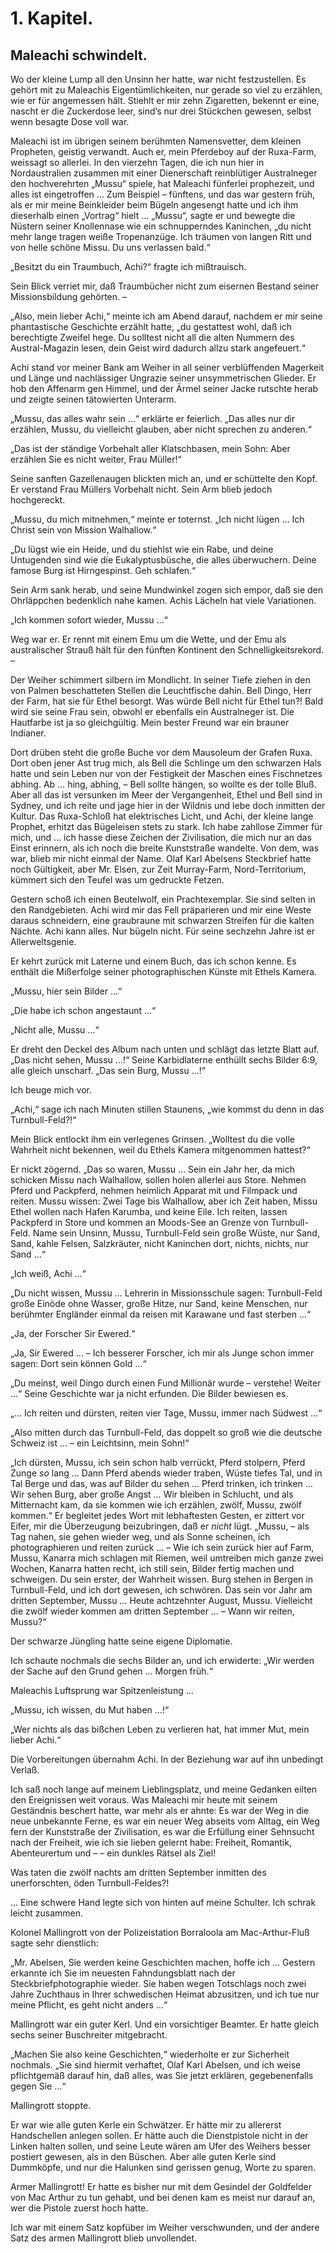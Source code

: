1\. Kapitel.
============
Maleachi schwindelt.
--------------------

Wo der kleine Lump all den Unsinn her hatte, war nicht festzustellen. Es gehört
mit zu Maleachis Eigentümlichkeiten, nur gerade so viel zu erzählen, wie er für
angemessen hält. Stiehlt er mir zehn Zigaretten, bekennt er eine, nascht er die
Zuckerdose leer, sind’s nur drei Stückchen gewesen, selbst wenn besagte Dose
voll war.

Maleachi ist im übrigen seinem berühmten Namensvetter, dem kleinen Propheten,
geistig verwandt. Auch er, mein Pferdeboy auf der Ruxa-Farm, weissagt so
allerlei. In den vierzehn Tagen, die ich nun hier in Nordaustralien zusammen
mit einer Dienerschaft reinblütiger Australneger den hochverehrten „Mussu“
spiele, hat Maleachi fünferlei prophezeit, und alles ist eingetroffen … Zum
Beispiel – fünftens, und das war gestern früh, als er mir meine Beinkleider
beim Bügeln angesengt hatte und ich ihm dieserhalb einen „Vortrag“ hielt …
„Mussu“, sagte er und bewegte die Nüstern seiner Knollennase wie ein
schnupperndes Kaninchen, „du nicht mehr lange tragen weiße Tropenanzüge. Ich
träumen von langen Ritt und von helle schöne Missu. Du uns verlassen bald.“

„Besitzt du ein Traumbuch, Achi?“ fragte ich mißtrauisch.

Sein Blick verriet mir, daß Traumbücher nicht zum eisernen Bestand seiner
Missionsbildung gehörten. –

„Also, mein lieber Achi,“ meinte ich am Abend darauf, nachdem er mir seine
phantastische Geschichte erzählt hatte, „du gestattest wohl, daß ich
berechtigte Zweifel hege. Du solltest nicht all die alten Nummern des
Austral-Magazin lesen, dein Geist wird dadurch allzu stark angefeuert.“

Achi stand vor meiner Bank am Weiher in all seiner verblüffenden Magerkeit und
Länge und nachlässiger Ungrazie seiner unsymmetrischen Glieder. Er hob den
Affenarm gen Himmel, und der Ärmel seiner Jacke rutschte herab und zeigte
seinen tätowierten Unterarm.

„Mussu, das alles wahr sein …“ erklärte er feierlich. „Das alles nur dir
erzählen, Mussu, du vielleicht glauben, aber nicht sprechen zu anderen.“

„Das ist der ständige Vorbehalt aller Klatschbasen, mein Sohn: Aber erzählen
Sie es nicht weiter, Frau Müller!“

Seine sanften Gazellenaugen blickten mich an, und er schüttelte den Kopf. Er
verstand Frau Müllers Vorbehalt nicht. Sein Arm blieb jedoch hochgereckt.

„Mussu, du mich mitnehmen,“ meinte er toternst. „Ich nicht lügen … Ich Christ
sein von Mission Walhallow.“

„Du lügst wie ein Heide, und du stiehlst wie ein Rabe, und deine Untugenden
sind wie die Eukalyptusbüsche, die alles überwuchern. Deine famose Burg ist
Hirngespinst. Geh schlafen.“

Sein Arm sank herab, und seine Mundwinkel zogen sich empor, daß sie den
Ohrläppchen bedenklich nahe kamen. Achis Lächeln hat viele Variationen.

„Ich kommen sofort wieder, Mussu …“

Weg war er. Er rennt mit einem Emu um die Wette, und der Emu als australischer
Strauß hält für den fünften Kontinent den Schnelligkeitsrekord. –

Der Weiher schimmert silbern im Mondlicht. In seiner Tiefe ziehen in den von
Palmen beschatteten Stellen die Leuchtfische dahin. Bell Dingo, Herr der Farm,
hat sie für Ethel besorgt. Was würde Bell nicht für Ethel tun?! Bald wird sie
seine Frau sein, obwohl er ebenfalls ein Australneger ist. Die Hautfarbe ist ja
so gleichgültig. Mein bester Freund war ein brauner Indianer.

Dort drüben steht die große Buche vor dem Mausoleum der Grafen Ruxa. Dort oben
jener Ast trug mich, als Bell die Schlinge um den schwarzen Hals hatte und sein
Leben nur von der Festigkeit der Maschen eines Fischnetzes abhing. Ab … hing,
abhing, – Bell sollte hängen, so wollte es der tolle Bluß. Aber all das ist
versunken im Meer der Vergangenheit, Ethel und Bell sind in Sydney, und ich
reite und jage hier in der Wildnis und lebe doch inmitten der Kultur. Das
Ruxa-Schloß hat elektrisches Licht, und Achi, der kleine lange Prophet, erhitzt
das Bügeleisen stets zu stark. Ich habe zahllose Zimmer für mich, und … ich
hasse diese Zeichen der Zivilisation, die mich nur an das Einst erinnern, als
ich noch die breite Kunststraße wandelte. Von dem, was war, blieb mir nicht
einmal der Name. Olaf Karl Abelsens Steckbrief hatte noch Gültigkeit, aber Mr.
Elsen, zur Zeit Murray-Farm, Nord-Territorium, kümmert sich den Teufel was um
gedruckte Fetzen.

Gestern schoß ich einen Beutelwolf, ein Prachtexemplar. Sie sind selten in den
Randgebieten. Achi wird mir das Fell präparieren und mir eine Weste daraus
schneidern, eine graubraune mit schwarzen Streifen für die kalten Nächte. Achi
kann alles. Nur bügeln nicht. Für seine sechzehn Jahre ist er Allerweltsgenie.

Er kehrt zurück mit Laterne und einem Buch, das ich schon kenne. Es enthält die
Mißerfolge seiner photographischen Künste mit Ethels Kamera.

„Mussu, hier sein Bilder …“

„Die habe ich schon angestaunt …“

„Nicht alle, Mussu …“

Er dreht den Deckel des Album nach unten und schlägt das letzte Blatt auf. „Das
nicht sehen, Mussu …!“ Seine Karbidlaterne enthüllt sechs Bilder 6:9, alle
gleich unscharf. „Das sein Burg, Mussu …!“

Ich beuge mich vor.

„Achi,“ sage ich nach Minuten stillen Staunens, „wie kommst du denn in das
Turnbull-Feld?!“

Mein Blick entlockt ihm ein verlegenes Grinsen. „Wolltest du die volle Wahrheit
nicht bekennen, weil du Ethels Kamera mitgenommen hattest?“

Er nickt zögernd. „Das so waren, Mussu … Sein ein Jahr her, da mich schicken
Missu nach Walhallow, sollen holen allerlei aus Store. Nehmen Pferd und
Packpferd, nehmen heimlich Apparat mit und Filmpack und reiten. Mussu wissen:
Zwei Tage bis Walhallow, aber ich Zeit haben, Missu Ethel wollen nach Hafen
Karumba, und keine Eile. Ich reiten, lassen Packpferd in Store und kommen an
Moods-See an Grenze von Turnbull-Feld. Name sein Unsinn, Mussu, Turnbull-Feld
sein große Wüste, nur Sand, Sand, kahle Felsen, Salzkräuter, nicht Kaninchen
dort, nichts, nichts, nur Sand …“

„Ich weiß, Achi …“

„Du nicht wissen, Mussu … Lehrerin in Missionsschule sagen: Turnbull-Feld große
Einöde ohne Wasser, große Hitze, nur Sand, keine Menschen, nur berühmter
Engländer einmal da reisen mit Karawane und fast sterben …“

„Ja, der Forscher Sir Ewered.“

„Ja, Sir Ewered … – Ich besserer Forscher, ich mir als Junge schon immer sagen:
Dort sein können Gold …“

„Du meinst, weil Dingo durch einen Fund Millionär wurde – verstehe! Weiter …“
Seine Geschichte war ja nicht erfunden. Die Bilder bewiesen es.

„… Ich reiten und dürsten, reiten vier Tage, Mussu, immer nach Südwest …“

„Also mitten durch das Turnbull-Feld, das doppelt so groß wie die deutsche
Schweiz ist … – ein Leichtsinn, mein Sohn!“

„Ich dürsten, Mussu, ich sein schon halb verrückt, Pferd stolpern, Pferd Zunge
*so* lang … Dann Pferd abends wieder traben, Wüste tiefes Tal, und in Tal Berge
und das, was auf Bilder du sehen … Pferd trinken, ich trinken … Wir sehen Burg,
aber große Angst … Wir bleiben in Schlucht, und als Mitternacht kam, da sie
kommen wie ich erzählen, zwölf, Mussu, zwölf kommen.“ Er begleitet jedes Wort
mit lebhaftesten Gesten, er zittert vor Eifer, mir die Überzeugung
beizubringen, daß er *nicht* lügt. „Mussu, – als Tag nahen, sie gehen wieder weg,
und als Sonne scheinen, ich photographieren und reiten zurück … – Wie ich sein
zurück hier auf Farm, Mussu, Kanarra mich schlagen mit Riemen, weil umtreiben
mich ganze zwei Wochen, Kanarra hatten recht, ich still sein, Bilder fertig
machen und schweigen. Du sein erster, der Wahrheit wissen. Burg stehen in
Bergen in Turnbull-Feld, und ich dort gewesen, ich schwören. Das sein vor Jahr
am dritten September, Mussu … Heute achtzehnter August, Mussu. Vielleicht die
zwölf wieder kommen am dritten September … – Wann wir reiten, Mussu?“

Der schwarze Jüngling hatte seine eigene Diplomatie.

Ich schaute nochmals die sechs Bilder an, und ich erwiderte: „Wir werden der
Sache auf den Grund gehen … Morgen früh.“

Maleachis Luftsprung war Spitzenleistung …

„Mussu, ich wissen, du Mut haben …!“

„Wer nichts als das bißchen Leben zu verlieren hat, hat immer Mut, mein lieber
Achi.“

Die Vorbereitungen übernahm Achi. In der Beziehung war auf ihn unbedingt
Verlaß.

Ich saß noch lange auf meinem Lieblingsplatz, und meine Gedanken eilten den
Ereignissen weit voraus. Was Maleachi mir heute mit seinem Geständnis beschert
hatte, war mehr als er ahnte: Es war der Weg in die neue unbekannte Ferne, es
war ein neuer Weg abseits vom Alltag, ein Weg fern der Kunststraße der
Zivilisation, es war die Erfüllung einer Sehnsucht nach der Freiheit, wie ich
sie lieben gelernt habe: Freiheit, Romantik, Abenteurertum und – – ein dunkles
Rätsel als Ziel!

Was taten die zwölf nachts am dritten September inmitten des unerforschten,
öden Turnbull-Feldes?!

… Eine schwere Hand legte sich von hinten auf meine Schulter. Ich schrak leicht
zusammen.

Kolonel Mallingrott von der Polizeistation Borraloola am Mac-Arthur-Fluß sagte
sehr dienstlich:

„Mr. Abelsen, Sie werden keine Geschichten machen, hoffe ich … Gestern erkannte
ich Sie im neuesten Fahndungsblatt nach der Steckbriefphotographie wieder. Sie
haben wegen Totschlags noch zwei Jahre Zuchthaus in Ihrer schwedischen Heimat
abzusitzen, und ich tue nur meine Pflicht, es geht nicht anders …“

Mallingrott war ein guter Kerl. Und ein vorsichtiger Beamter. Er hatte gleich
sechs seiner Buschreiter mitgebracht.

„Machen Sie also keine Geschichten,“ wiederholte er zur Sicherheit nochmals.
„Sie sind hiermit verhaftet, Olaf Karl Abelsen, und ich weise pflichtgemäß
darauf hin, daß alles, was Sie jetzt erklären, gegebenenfalls gegen Sie …“

Mallingrott stoppte.

Er war wie alle guten Kerle ein Schwätzer. Er hätte mir zu allererst
Handschellen anlegen sollen. Er hätte auch die Dienstpistole nicht in der
Linken halten sollen, und seine Leute wären am Ufer des Weihers besser postiert
gewesen, als in den Büschen. Aber alle guten Kerle sind Dummköpfe, und nur die
Halunken sind gerissen genug, Worte zu sparen.

Armer Mallingrott! Er hatte es bisher nur mit dem Gesindel der Goldfelder von
Mac Arthur zu tun gehabt, und bei denen kam es meist nur darauf an, wer die
Pistole zuerst hoch hatte.

Ich war mit einem Satz kopfüber im Weiher verschwunden, und der andere Satz des
armen Mallingrott blieb unvollendet.


